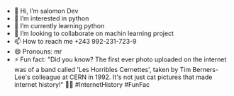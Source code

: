 - 👋 Hi, I’m salomon Dev
- 👀 I’m interested in python 
- 🌱 I’m currently learning python 
- 💞️ I’m looking to collaborate on machin learning project
- 📫 How to reach me +243 992-231-723-9 
- 😄 Pronouns: mr
- ⚡ Fun fact: "Did you know? The first ever photo uploaded on the internet was of a band called 'Les Horribles Cernettes',
  taken by Tim Berners-Lee's colleague at CERN in 1992. It's not just cat pictures that made internet history!" 📸🌐 #InternetHistory #FunFac

<!---
salomonDev/salomonDev is a ✨ special ✨ repository because its `README.md` (this file) appears on your GitHub profile.
You can click the Preview link to take a look at your changes.
--->
